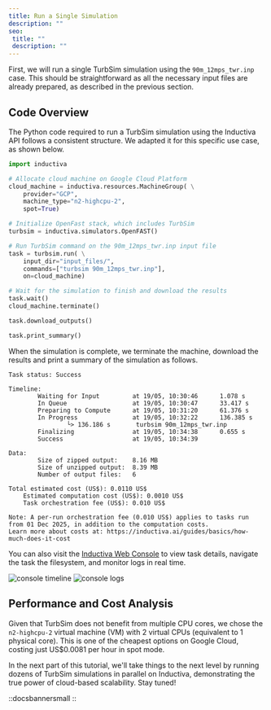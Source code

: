 ```yaml
---
title: Run a Single Simulation
description: ""
seo:
 title: ""
 description: ""
---
```


First, we will run a single TurbSim simulation using the `90m_12mps_twr.inp`
case. This should be straightforward as all the necessary input files are
already prepared, as described in the previous section.

## Code Overview
The Python code required to run a TurbSim simulation using the Inductiva API follows a consistent structure. We adapted it for this specific use case, as shown below.

```python
import inductiva

# Allocate cloud machine on Google Cloud Platform
cloud_machine = inductiva.resources.MachineGroup( \
    provider="GCP",
    machine_type="n2-highcpu-2",
    spot=True)

# Initialize OpenFast stack, which includes TurbSim
turbsim = inductiva.simulators.OpenFAST()

# Run TurbSim command on the 90m_12mps_twr.inp input file
task = turbsim.run( \
    input_dir="input_files/",
    commands=["turbsim 90m_12mps_twr.inp"],
    on=cloud_machine)

# Wait for the simulation to finish and download the results
task.wait()
cloud_machine.terminate()

task.download_outputs()

task.print_summary()
```

When the simulation is complete, we terminate the machine, download the results and print a summary of the simulation as follows.

```
Task status: Success

Timeline:
        Waiting for Input         at 19/05, 10:30:46      1.078 s
        In Queue                  at 19/05, 10:30:47      33.417 s
        Preparing to Compute      at 19/05, 10:31:20      61.376 s
        In Progress               at 19/05, 10:32:22      136.385 s
                └> 136.186 s       turbsim 90m_12mps_twr.inp
        Finalizing                at 19/05, 10:34:38      0.655 s
        Success                   at 19/05, 10:34:39

Data:
        Size of zipped output:    8.16 MB
        Size of unzipped output:  8.39 MB
        Number of output files:   6

Total estimated cost (US$): 0.0110 US$
	Estimated computation cost (US$): 0.0010 US$
	Task orchestration fee (US$): 0.010 US$

Note: A per-run orchestration fee (0.010 US$) applies to tasks run from 01 Dec 2025, in addition to the computation costs.
Learn more about costs at: https://inductiva.ai/guides/basics/how-much-does-it-cost
```

You can also visit the [Inductiva Web Console](https://console.inductiva.ai/) to view task details, navigate
the task the filesystem, and monitor logs in real time.

![console timeline](openfast/console_timeline.png)
![console logs](openfast/console_logs.png)

## Performance and Cost Analysis
Given that TurbSim does not benefit from multiple CPU cores, we chose the `n2-highcpu-2` virtual machine (VM) with 2 virtual CPUs (equivalent to 1 physical core).
This is one of the cheapest options on Google Cloud, costing just US$0.0081 per hour in spot mode.

In the next part of this tutorial, we'll take things to the next level by running dozens of TurbSim simulations in parallel on Inductiva, demonstrating
the true power of cloud-based scalability. Stay tuned!

::docsbannersmall
::

